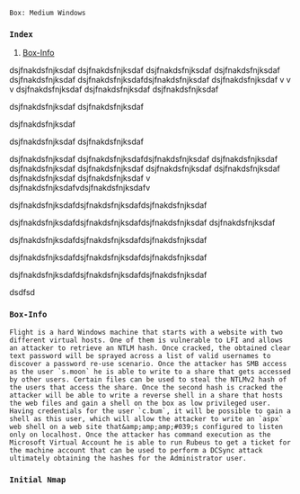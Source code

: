 `Box: Medium Windows`
### `Index`
1. [Box-Info](#Box-Info)


dsjfnakdsfnjksdaf
dsjfnakdsfnjksdaf
dsjfnakdsfnjksdaf
dsjfnakdsfnjksdaf
dsjfnakdsfnjksdaf
dsjfnakdsfnjksdafdsjfnakdsfnjksdaf
dsjfnakdsfnjksdaf
v
v
v
dsjfnakdsfnjksdaf
dsjfnakdsfnjksdaf
dsjfnakdsfnjksdaf



dsjfnakdsfnjksdaf
dsjfnakdsfnjksdaf



dsjfnakdsfnjksdaf






dsjfnakdsfnjksdaf
dsjfnakdsfnjksdaf












dsjfnakdsfnjksdaf
dsjfnakdsfnjksdafdsjfnakdsfnjksdaf
dsjfnakdsfnjksdaf
dsjfnakdsfnjksdaf
dsjfnakdsfnjksdaf
dsjfnakdsfnjksdaf
dsjfnakdsfnjksdaf
dsjfnakdsfnjksdaf
dsjfnakdsfnjksdaf
v
dsjfnakdsfnjksdafvdsjfnakdsfnjksdafv





dsjfnakdsfnjksdafdsjfnakdsfnjksdafdsjfnakdsfnjksdaf














dsjfnakdsfnjksdafdsjfnakdsfnjksdafdsjfnakdsfnjksdaf
dsjfnakdsfnjksdaf




dsjfnakdsfnjksdafdsjfnakdsfnjksdafdsjfnakdsfnjksdaf















dsjfnakdsfnjksdafdsjfnakdsfnjksdafdsjfnakdsfnjksdaf















dsjfnakdsfnjksdafdsjfnakdsfnjksdafdsjfnakdsfnjksdaf











dsdfsd
### `Box-Info`
```
Flight is a hard Windows machine that starts with a website with two different virtual hosts. One of them is vulnerable to LFI and allows an attacker to retrieve an NTLM hash. Once cracked, the obtained clear text password will be sprayed across a list of valid usernames to discover a password re-use scenario. Once the attacker has SMB access as the user `s.moon` he is able to write to a share that gets accessed by other users. Certain files can be used to steal the NTLMv2 hash of the users that access the share. Once the second hash is cracked the attacker will be able to write a reverse shell in a share that hosts the web files and gain a shell on the box as low privileged user. Having credentials for the user `c.bum`, it will be possible to gain a shell as this user, which will allow the attacker to write an `aspx` web shell on a web site that&amp;amp;amp;#039;s configured to listen only on localhost. Once the attacker has command execution as the Microsoft Virtual Account he is able to run Rubeus to get a ticket for the machine account that can be used to perform a DCSync attack ultimately obtaining the hashes for the Administrator user.
```
### `Initial Nmap`